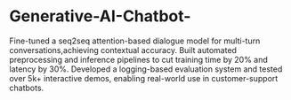 # Generative-AI-Chatbot-
Fine-tuned a seq2seq attention-based dialogue model for multi-turn conversations,achieving contextual accuracy. Built automated preprocessing and inference pipelines to cut training time by 20% and latency by 30%. Developed a logging-based evaluation system and tested over 5k+ interactive demos, enabling real-world use in customer-support chatbots.
